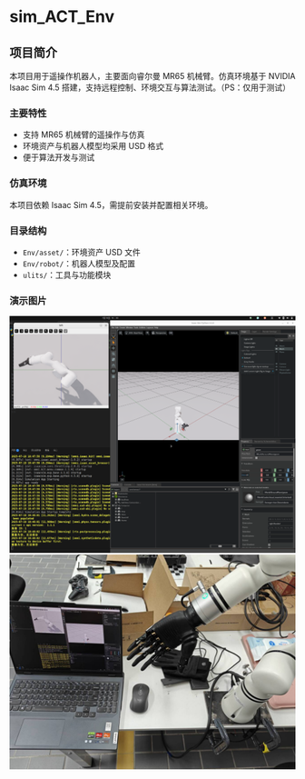 # sim_ACT_Env

## 项目简介

本项目用于遥操作机器人，主要面向睿尔曼 MR65 机械臂。仿真环境基于 NVIDIA Isaac Sim 4.5 搭建，支持远程控制、环境交互与算法测试。（PS：仅用于测试）

### 主要特性
- 支持 MR65 机械臂的遥操作与仿真
- 环境资产与机器人模型均采用 USD 格式
- 便于算法开发与测试

### 仿真环境
本项目依赖 Isaac Sim 4.5，需提前安装并配置相关环境。

### 目录结构
- `Env/asset/`：环境资产 USD 文件
- `Env/robot/`：机器人模型及配置
- `ulits/`：工具与功能模块

### 演示图片
![演示图片 - 机器人在环境中的初始位置](docs/img/image.png)
![演示图片 - 机器人执行某个动作的示例](docs/img/real.png)

